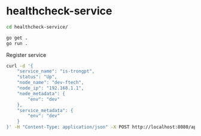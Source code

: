 # healthcheck-service

```bash
cd healthcheck-service/

go get .
go run .

```

Register service

```bash
curl -d '{
    "service_name": "is-trongpt",
    "status": "Up",
    "node_name": "dev-ftech",
    "node_ip": "192.168.1.1",
    "node_metadata": {
        "env": "dev"
    },
    "service_metadata": {
        "env": "dev"
    }
}' -H "Content-Type: application/json" -X POST http://localhost:8080/api
```